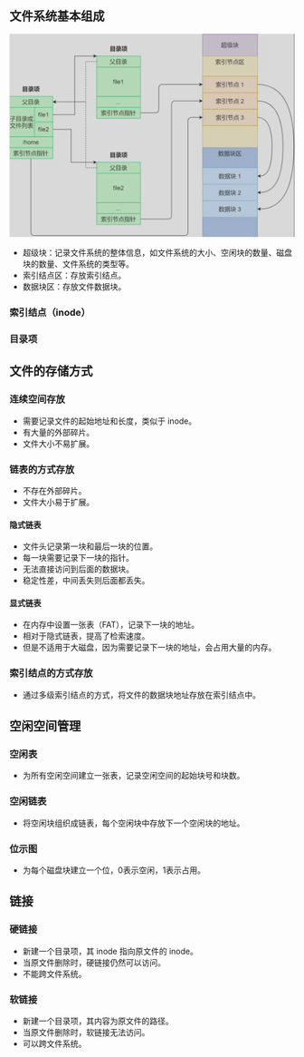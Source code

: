 ## 文件系统基本组成

<img src="/knowledge/assets/os/linux-dentry.png" width="750">

* 超级块：记录文件系统的整体信息，如文件系统的大小、空闲块的数量、磁盘块的数量、文件系统的类型等。
* 索引结点区：存放索引结点。
* 数据块区：存放文件数据块。

### 索引结点（inode）
### 目录项

## 文件的存储方式
### 连续空间存放
* 需要记录文件的起始地址和长度，类似于 inode。
* 有大量的外部碎片。
* 文件大小不易扩展。

### 链表的方式存放
* 不存在外部碎片。
* 文件大小易于扩展。
#### 隐式链表
* 文件头记录第一块和最后一块的位置。
* 每一块需要记录下一块的指针。
* 无法直接访问到后面的数据块。
* 稳定性差，中间丢失则后面都丢失。

#### 显式链表
* 在内存中设置一张表（FAT），记录下一块的地址。
* 相对于隐式链表，提高了检索速度。
* 但是不适用于大磁盘，因为需要记录下一块的地址，会占用大量的内存。

### 索引结点的方式存放
* 通过多级索引结点的方式，将文件的数据块地址存放在索引结点中。

## 空闲空间管理
### 空闲表
* 为所有空闲空间建立一张表，记录空闲空间的起始块号和块数。

### 空闲链表
* 将空闲块组织成链表，每个空闲块中存放下一个空闲块的地址。

### 位示图
* 为每个磁盘块建立一个位，0表示空闲，1表示占用。

## 链接
### 硬链接
* 新建一个目录项，其 inode 指向原文件的 inode。
* 当原文件删除时，硬链接仍然可以访问。
* 不能跨文件系统。
### 软链接
* 新建一个目录项，其内容为原文件的路径。
* 当原文件删除时，软链接无法访问。
* 可以跨文件系统。